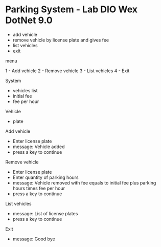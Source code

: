 # Parking System - Lab DIO Wex DotNet 9.0

* add vehicle
* remove vehicle by license plate and gives fee
* list vehicles
* exit

menu

1 - Add vehicle
2 - Remove vehicle
3 - List vehicles
4 - Exit

System

* vehicles list
* initial fee
* fee per hour

Vehicle

* plate

Add vehicle

* Enter license plate
* message: Vehicle added
* press a key to continue

Remove vehicle

* Enter license plate
* Enter quantity of parking hours
* message: Vehicle removed with fee equals to initial fee plus parking hours times fee per hour
* press a key to continue

List vehicles

* message: List of license plates
* press a key to continue

Exit

* message: Good bye
